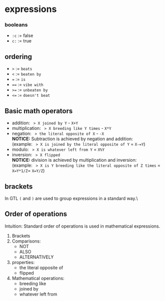 # expressions

### booleans
- `:c` := false
- `c:` := true

## ordering
- `>` := `beats`
- `<` := `beaten by`
- `=` := `is`
- `==` := `vibe with`
- `>=` := `unbeaten by`
- `<=` := `doesn't beat`

## Basic math operators
- addition: ` > X joined by Y` - `X+Y`
- multiplication: ` > X breeding like Y times` - `X*Y`
- negation: ` > the literal opposite of X` - `-X`\
**NOTICE:** Subtraction is achieved by negation and addition:\
(example: ` > X is joined by the literal opposite of Y` = `X-=Y`)
- modulo: ` > X is whatever left from Y` = `X%Y`
- inversion: ` > X flipped`\
**NOTICE:** division is achieved by multiplication and inversion:\
(example: ` > X is Y breeding like the literal opposite of Z times` = `X=Y*1/Z`= `X=Y/Z`)

## brackets
In GTL `(` and `)` are used to group expressions in a standard way.\

## Order of operations
Intuition: Standard order of operations is used in mathematical expressions.
1. Brackets
2. Comparisons:
   - NOT
   - ALSO
   - ALTERNATIVELY
3. properties:
   - the literal opposite of
   - flipped
4. Mathematical operations:
   - breeding like
   - joined by
   - whatever left from